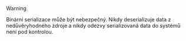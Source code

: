 > [!WARNING]
> Binární serializace může být nebezpečný. Nikdy deserializuje data z nedůvěryhodného zdroje a nikdy odezvy serializovaná data do systémů není pod kontrolou.
